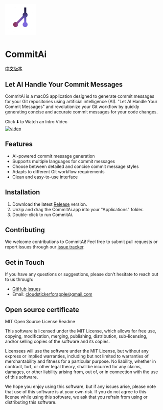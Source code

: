 
# <img src="https://raw.githubusercontent.com/fengyiqicoder/CommitAi-Free/main/icon_256%401x.png" width="100" height="100" alt="CommitAi Icon">
# CommitAi
[中文版本](https://github.com/fengyiqicoder/CommitAi-Free/blob/main/ReadMeChinese.md)

## Let AI Handle Your Commit Messages

CommitAi is a macOS application designed to generate commit messages for your Git repositories using artificial intelligence (AI). "Let AI Handle Your Commit Messages" and revolutionize your Git workflow by quickly generating concise and accurate commit messages for your code changes.

Click ⬇️ to Watch an Intro Video  
[![video](https://img.youtube.com/vi/bov4kAFWAXA/0.jpg)](https://www.youtube.com/watch?v=bov4kAFWAXA)

## Features

- AI-powered commit message generation
- Supports multiple languages for commit messages
- Choose between detailed and concise commit message styles
- Adapts to different Git workflow requirements
- Clean and easy-to-use interface

## Installation

1. Download the latest [Release](https://github.com/fengyiqicoder/CommitAi-Free/releases/download/Release/CommitAi.zip) version.
2. Unzip and drag the CommitAi.app into your "Applications" folder.
3. Double-click to run CommitAi.

## Contributing

We welcome contributions to CommitAi! Feel free to submit pull requests or report issues through our [issue tracker](https://github.com/fengyiqicoder/commitai-free/issues).

## Get in Touch

If you have any questions or suggestions, please don't hesitate to reach out to us through:

- [GitHub Issues](https://github.com/fengyiqicoder/commitai-free/issues)
- Email: cloudstickerforapple@gmail.com

## Open source certificate
MIT Open Source License Readme

This software is licensed under the MIT License, which allows for free use, copying, modification, merging, publishing, distribution, sub-licensing, and/or selling copies of the software and its copies.

Licensees will use the software under the MIT License, but without any express or implied warranties, including but not limited to warranties of merchantability and fitness for a particular purpose. No liability, whether in contract, tort, or other legal theory, shall be incurred for any claims, damages, or other liability arising from, out of, or in connection with the use of this software.

We hope you enjoy using this software, but if any issues arise, please note that use of this software is at your own risk. If you do not agree to this license while using this software, we ask that you refrain from using or distributing this software.

